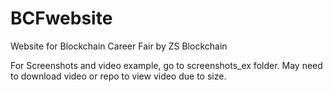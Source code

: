 # BCFwebsite
Website for Blockchain Career Fair by ZS Blockchain

For Screenshots and video example, go to screenshots_ex folder. May need to download video or repo to view video due to size. 
